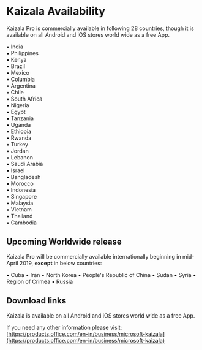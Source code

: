 # Kaizala Availability 
Kaizala Pro is commercially available in following 28 countries, though it is available on all Android and iOS stores world wide as a free App. 

•	India
<br>
•	Philippines
<br>
•	Kenya
<br>
•	Brazil
<br>
• Mexico 
<br>
• Columbia 
<br>
• Argentina 
<br>
• Chile
<br>
• South Africa 
<br>
• Nigeria 
<br>
• Egypt 
<br>
• Tanzania 
<br>
• Uganda 
<br>
• Ethiopia 
<br>
• Rwanda 
<br>
• Turkey 
<br>
• Jordan 
<br>
• Lebanon 
<br>
• Saudi Arabia 
<br>
• Israel
<br>
• Bangladesh
<br>
• Morocco 
<br>
• Indonesia 
<br>
• Singapore 
<br>
• Malaysia 
<br>
• Vietnam 
<br>
• Thailand 
<br>
• Cambodia


## Upcoming Worldwide release

Kaizala Pro will be commercially available internationally beginning in mid-April 2019, **except** in below countries:

• Cuba 
• Iran 
• North Korea 
• People's Republic of China 
• Sudan 
• Syria 
• Region of Crimea 
• Russia 


## Download links

Kaizala is available on all Android and iOS stores world wide as a free App.

If you need any other information please visit: [https://products.office.com/en-in/business/microsoft-kaizala](https://products.office.com/en-in/business/microsoft-kaizala)

